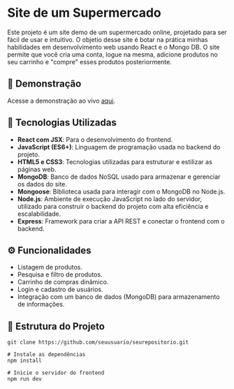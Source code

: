 # Site de um Supermercado

Este projeto é um site demo de um supermercado online, projetado para ser fácil de usar e intuitivo. O objetio desse site é botar na prática minhas habilidades em desenvolvimento web usando React e o Mongo DB.
O site permite que você cria uma conta, logue na mesma, adicione produtos no seu carrinho e "compre" esses produtos posteriormente.

## 📸 Demonstração
Acesse a demonstração ao vivo [aqui](https://zippy-kitten-ce10f9.netlify.app/).

## 🚀 Tecnologias Utilizadas
- **React com JSX**: Para o desenvolvimento do frontend.
- **JavaScript (ES6+)**: Linguagem de programação usada no backend do projeto.
- **HTML5 e CSS3**: Tecnologias utilizadas para estruturar e estilizar as páginas web.
- **MongoDB**: Banco de dados NoSQL usado para armazenar e gerenciar os dados do site.
- **Mongoose**: Biblioteca usada para interagir com o MongoDB no Node.js.
- **Node.js**: Ambiente de execução JavaScript no lado do servidor, utilizado para construir o backend do projeto com alta eficiência e escalabilidade.
- **Express**: Framework para criar a API REST e conectar o frontend com o backend.

## ⚙️ Funcionalidades

- Listagem de produtos.
- Pesquisa e filtro de produtos.
- Carrinho de compras dinâmico.
- Login e cadastro de usuários.
- Integração com um banco de dados (MongoDB) para armazenamento de informações.

## 📂 Estrutura do Projeto
``` 
git clone https://github.com/seuusuario/seurepositorio.git

# Instale as dependências
npm install

# Inicie o servidor do frontend
npm run dev
